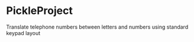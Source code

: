 # PickleProject
Translate telephone numbers between letters and numbers using standard keypad layout
